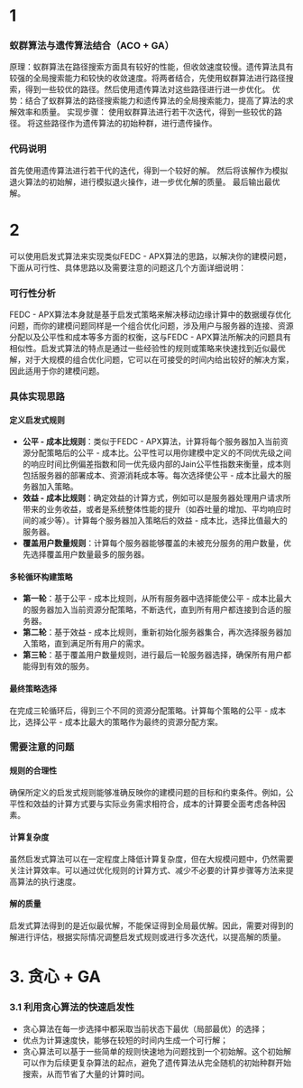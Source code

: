 # 1
### 蚁群算法与遗传算法结合（ACO + GA）
原理：蚁群算法在路径搜索方面具有较好的性能，但收敛速度较慢。遗传算法具有较强的全局搜索能力和较快的收敛速度。将两者结合，先使用蚁群算法进行路径搜索，得到一些较优的路径。然后使用遗传算法对这些路径进行进一步优化。
优势：结合了蚁群算法的路径搜索能力和遗传算法的全局搜索能力，提高了算法的求解效率和质量。
实现步骤：
使用蚁群算法进行若干次迭代，得到一些较优的路径。
将这些路径作为遗传算法的初始种群，进行遗传操作。  


### 代码说明
首先使用遗传算法进行若干代的迭代，得到一个较好的解。
然后将该解作为模拟退火算法的初始解，进行模拟退火操作，进一步优化解的质量。
最后输出最优解。

# 2
可以使用启发式算法来实现类似FEDC - APX算法的思路，以解决你的建模问题，下面从可行性、具体思路以及需要注意的问题这几个方面详细说明：

### 可行性分析
FEDC - APX算法本身就是基于启发式策略来解决移动边缘计算中的数据缓存优化问题，而你的建模问题同样是一个组合优化问题，涉及用户与服务器的连接、资源分配以及公平性和成本等多方面的权衡，这与FEDC - APX算法所解决的问题具有相似性。启发式算法的特点是通过一些经验性的规则或策略来快速找到近似最优解，对于大规模的组合优化问题，它可以在可接受的时间内给出较好的解决方案，因此适用于你的建模问题。

### 具体实现思路

#### 定义启发式规则
- **公平 - 成本比规则**：类似于FEDC - APX算法，计算将每个服务器加入当前资源分配策略后的公平 - 成本比。公平性可以用你建模中定义的不同优先级之间的响应时间比例偏差指数和同一优先级内部的Jain公平性指数来衡量，成本则包括服务器的部署成本、资源消耗成本等。每次选择使公平 - 成本比最大的服务器加入策略。
- **效益 - 成本比规则**：确定效益的计算方式，例如可以是服务器处理用户请求所带来的业务收益，或者是系统整体性能的提升（如吞吐量的增加、平均响应时间的减少等）。计算每个服务器加入策略后的效益 - 成本比，选择比值最大的服务器。
- **覆盖用户数量规则**：计算每个服务器能够覆盖的未被充分服务的用户数量，优先选择覆盖用户数量最多的服务器。

#### 多轮循环构建策略
- **第一轮**：基于公平 - 成本比规则，从所有服务器中选择能使公平 - 成本比最大的服务器加入当前资源分配策略，不断迭代，直到所有用户都连接到合适的服务器。
- **第二轮**：基于效益 - 成本比规则，重新初始化服务器集合，再次选择服务器加入策略，直到满足所有用户的需求。
- **第三轮**：基于覆盖用户数量规则，进行最后一轮服务器选择，确保所有用户都能得到有效的服务。

#### 最终策略选择
在完成三轮循环后，得到三个不同的资源分配策略。计算每个策略的公平 - 成本比，选择公平 - 成本比最大的策略作为最终的资源分配方案。

### 需要注意的问题

#### 规则的合理性
确保所定义的启发式规则能够准确反映你的建模问题的目标和约束条件。例如，公平性和效益的计算方式要与实际业务需求相符合，成本的计算要全面考虑各种因素。

#### 计算复杂度
虽然启发式算法可以在一定程度上降低计算复杂度，但在大规模问题中，仍然需要关注计算效率。可以通过优化规则的计算方式、减少不必要的计算步骤等方法来提高算法的执行速度。

#### 解的质量
启发式算法得到的是近似最优解，不能保证得到全局最优解。因此，需要对得到的解进行评估，根据实际情况调整启发式规则或进行多次迭代，以提高解的质量。 

# 3. 贪心 + GA
### 3.1 利用贪心算法的快速启发性
* 贪心算法在每一步选择中都采取当前状态下最优（局部最优）的选择；
* 优点为计算速度快，能够在较短的时间内生成一个可行解；
* 贪心算法可以基于一些简单的规则快速地为问题找到一个初始解。这个初始解可以作为后续更复杂算法的起点，避免了遗传算法从完全随机的初始种群开始搜索，从而节省了大量的计算时间。

